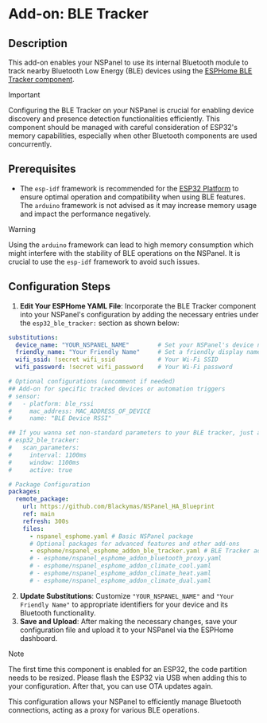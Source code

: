 # Add-on: BLE Tracker

## Description
This add-on enables your NSPanel to use its internal Bluetooth module to track nearby Bluetooth Low Energy (BLE) devices
using the [ESPHome BLE Tracker component](https://esphome.io/components/esp32_ble_tracker.html).

> [!IMPORTANT]
> Configuring the BLE Tracker on your NSPanel is crucial for enabling device discovery and presence detection functionalities efficiently.
This component should be managed with careful consideration of ESP32's memory capabilities, especially when other Bluetooth components are used concurrently.

## Prerequisites
- The `esp-idf` framework is recommended for the [ESP32 Platform](customization.md#framework-esp-idf) to ensure optimal operation and compatibility when using BLE features.
The `arduino` framework is not advised as it may increase memory usage and impact the performance negatively.

> [!WARNING]
> Using the `arduino` framework can lead to high memory consumption which might interfere with the stability of BLE operations on the NSPanel.
It is crucial to use the `esp-idf` framework to avoid such issues.

## Configuration Steps
1. **Edit Your ESPHome YAML File**: Incorporate the BLE Tracker component into your NSPanel's configuration by adding the necessary entries under the `esp32_ble_tracker:` section as shown below:
  ```yaml
  substitutions:
    device_name: "YOUR_NSPANEL_NAME"        # Set your NSPanel's device name
    friendly_name: "Your Friendly Name"     # Set a friendly display name
    wifi_ssid: !secret wifi_ssid            # Your Wi-Fi SSID
    wifi_password: !secret wifi_password    # Your Wi-Fi password

  # Optional configurations (uncomment if needed)
  ## Add-on for specific tracked devices or automation triggers
  # sensor:
  #   - platform: ble_rssi
  #     mac_address: MAC_ADDRESS_OF_DEVICE
  #     name: "BLE Device RSSI"

  ## If you wanna set non-standard parameters to your BLE tracker, just add like this:
  # esp32_ble_tracker:
  #   scan_parameters:
  #     interval: 1100ms
  #     window: 1100ms
  #     active: true

  # Package Configuration
  packages:
    remote_package:
      url: https://github.com/Blackymas/NSPanel_HA_Blueprint
      ref: main
      refresh: 300s
      files:
        - nspanel_esphome.yaml # Basic NSPanel package
        # Optional packages for advanced features and other add-ons
        - esphome/nspanel_esphome_addon_ble_tracker.yaml # BLE Tracker add-on package
        # - esphome/nspanel_esphome_addon_bluetooth_proxy.yaml
        # - esphome/nspanel_esphome_addon_climate_cool.yaml
        # - esphome/nspanel_esphome_addon_climate_heat.yaml
        # - esphome/nspanel_esphome_addon_climate_dual.yaml
  ```
2. **Update Substitutions**: Customize `"YOUR_NSPANEL_NAME"` and `"Your Friendly Name"` to appropriate identifiers for your device and its Bluetooth functionality.
3. **Save and Upload**: After making the necessary changes, save your configuration file and upload it to your NSPanel via the ESPHome dashboard.
  > [!NOTE]
  > The first time this component is enabled for an ESP32, the code partition needs to be resized.
  > Please flash the ESP32 via USB when adding this to your configuration. After that, you can use OTA updates again.

This configuration allows your NSPanel to efficiently manage Bluetooth connections, acting as a proxy for various BLE operations.
